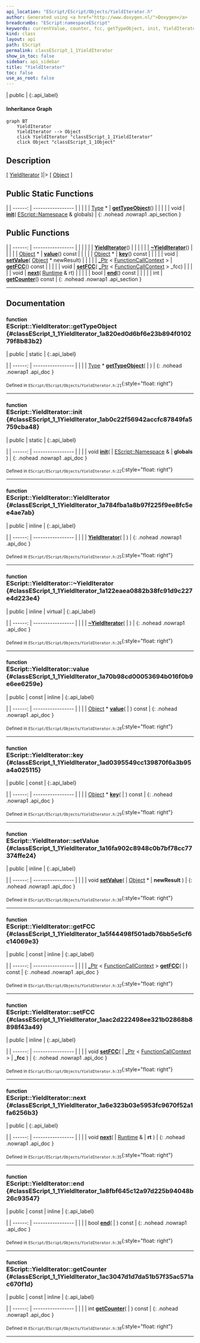 ```yaml
---
api_location: "EScript/EScript/Objects/YieldIterator.h"
author: Generated using <a href="http://www.doxygen.nl/">Doxygen</a>
breadcrumbs: "EScript:namespaceEScript"
keywords: currentValue, counter, fcc, getTypeObject, init, YieldIterator, ~YieldIterator, value, key, setValue, getFCC, setFCC, next, end, getCounter
kind: class
layout: api
path: EScript
permalink: classEScript_1_1YieldIterator
show_in_toc: false
sidebar: api_sidebar
title: "YieldIterator"
toc: false
use_as_root: false
---
```


| public |
{:.api_label}

#### Inheritance Graph

```mermaid
graph BT
	YieldIterator
	YieldIterator --> Object
	click YieldIterator "classEScript_1_1YieldIterator"
	click Object "classEScript_1_1Object"
```

## Description

[ [YieldIterator](classEScript_1_1YieldIterator) ]|> [ [Object](classEScript_1_1Object) ]



## Public Static Functions

|
| ------: | ----------------- |
|  | |
| [Type](classEScript_1_1Type) * | **[getTypeObject](#classEScript_1_1YieldIterator_1a820ed0d6bf6e23b894f010279f8b83b2)**() |
|  | |
| void | **[init](#classEScript_1_1YieldIterator_1ab0c22f56942accfc87849fa5759cba48)**( [EScript::Namespace](classEScript_1_1Namespace) & globals) |
{: .nohead .nowrap1 .api_section }


## Public Functions

|
| ------: | ----------------- |
|  | |
|  | **[YieldIterator](#classEScript_1_1YieldIterator_1a784fba1a8b97f225f9ee8fc5ee4ae7ab)**() |
|  | |
|  | **[~YieldIterator](#classEScript_1_1YieldIterator_1a122eaea0882b38fc91d9c227e4d223e4)**() |
|  | |
| [Object](classEScript_1_1Object) * | **[value](#classEScript_1_1YieldIterator_1a70b98cd00053694b016f0b9e6ee6259e)**() const |
|  | |
| [Object](classEScript_1_1Object) * | **[key](#classEScript_1_1YieldIterator_1ad0395549cc139870f6a3b95a4a025115)**() const |
|  | |
| void | **[setValue](#classEScript_1_1YieldIterator_1a16fa902c8948c0b7bf78cc77374ffe24)**( [Object](classEScript_1_1Object) * newResult) |
|  | |
| [_Ptr](classEScript_1_1%5F%5FPtr) < [FunctionCallContext](classEScript_1_1FunctionCallContext) > | **[getFCC](#classEScript_1_1YieldIterator_1a5f44498f501adb76bb5e5cf6c14069e3)**() const |
|  | |
| void | **[setFCC](#classEScript_1_1YieldIterator_1aac2d222498ee321b02868b8898f43a49)**( [_Ptr](classEScript_1_1%5F%5FPtr) < [FunctionCallContext](classEScript_1_1FunctionCallContext) > _fcc) |
|  | |
| void | **[next](#classEScript_1_1YieldIterator_1a6e323b03e5953fc9670f52a1fa6256b3)**( [Runtime](classEScript_1_1Runtime) & rt) |
|  | |
| bool | **[end](#classEScript_1_1YieldIterator_1a8fbf645c12a97d225b94048b26c93547)**() const |
|  | |
| int | **[getCounter](#classEScript_1_1YieldIterator_1ac3047d1d7da51b57f35ac571ac670f1d)**() const |
{: .nohead .nowrap1 .api_section }


-------------------------------------------------------------------

## Documentation

### <small>function</small><br/> EScript::YieldIterator::getTypeObject {#classEScript_1_1YieldIterator_1a820ed0d6bf6e23b894f010279f8b83b2}

| public | static |
{:.api_label}

|
| ------: | ----------------- |
|  |
| [Type](classEScript_1_1Type) * **[getTypeObject](#classEScript_1_1YieldIterator_1a820ed0d6bf6e23b894f010279f8b83b2)**( |  ) |
{: .nohead .nowrap1 .api_doc }





<sub>Defined in `EScript/EScript/Objects/YieldIterator.h:21`</sub>{:style="float: right"}

-------------------------------------------------------------------

### <small>function</small><br/> EScript::YieldIterator::init {#classEScript_1_1YieldIterator_1ab0c22f56942accfc87849fa5759cba48}

| public | static |
{:.api_label}

|
| ------: | ----------------- |
|  |
| void **[init](#classEScript_1_1YieldIterator_1ab0c22f56942accfc87849fa5759cba48)**( |  [EScript::Namespace](classEScript_1_1Namespace) & | **globals** ) |
{: .nohead .nowrap1 .api_doc }





<sub>Defined in `EScript/EScript/Objects/YieldIterator.h:22`</sub>{:style="float: right"}

-------------------------------------------------------------------

### <small>function</small><br/> EScript::YieldIterator::YieldIterator {#classEScript_1_1YieldIterator_1a784fba1a8b97f225f9ee8fc5ee4ae7ab}

| public | inline |
{:.api_label}

|
| ------: | ----------------- |
|  |
|  **[YieldIterator](#classEScript_1_1YieldIterator_1a784fba1a8b97f225f9ee8fc5ee4ae7ab)**( |  ) |
{: .nohead .nowrap1 .api_doc }





<sub>Defined in `EScript/EScript/Objects/YieldIterator.h:25`</sub>{:style="float: right"}

-------------------------------------------------------------------

### <small>function</small><br/> EScript::YieldIterator::~YieldIterator {#classEScript_1_1YieldIterator_1a122eaea0882b38fc91d9c227e4d223e4}

| public | inline | virtual |
{:.api_label}

|
| ------: | ----------------- |
|  |
|  **[~YieldIterator](#classEScript_1_1YieldIterator_1a122eaea0882b38fc91d9c227e4d223e4)**( |  ) |
{: .nohead .nowrap1 .api_doc }





<sub>Defined in `EScript/EScript/Objects/YieldIterator.h:26`</sub>{:style="float: right"}

-------------------------------------------------------------------

### <small>function</small><br/> EScript::YieldIterator::value {#classEScript_1_1YieldIterator_1a70b98cd00053694b016f0b9e6ee6259e}

| public | const | inline |
{:.api_label}

|
| ------: | ----------------- |
|  |
| [Object](classEScript_1_1Object) * **[value](#classEScript_1_1YieldIterator_1a70b98cd00053694b016f0b9e6ee6259e)**( |  ) const |
{: .nohead .nowrap1 .api_doc }





<sub>Defined in `EScript/EScript/Objects/YieldIterator.h:28`</sub>{:style="float: right"}

-------------------------------------------------------------------

### <small>function</small><br/> EScript::YieldIterator::key {#classEScript_1_1YieldIterator_1ad0395549cc139870f6a3b95a4a025115}

| public | const |
{:.api_label}

|
| ------: | ----------------- |
|  |
| [Object](classEScript_1_1Object) * **[key](#classEScript_1_1YieldIterator_1ad0395549cc139870f6a3b95a4a025115)**( |  ) const |
{: .nohead .nowrap1 .api_doc }





<sub>Defined in `EScript/EScript/Objects/YieldIterator.h:29`</sub>{:style="float: right"}

-------------------------------------------------------------------

### <small>function</small><br/> EScript::YieldIterator::setValue {#classEScript_1_1YieldIterator_1a16fa902c8948c0b7bf78cc77374ffe24}

| public | inline |
{:.api_label}

|
| ------: | ----------------- |
|  |
| void **[setValue](#classEScript_1_1YieldIterator_1a16fa902c8948c0b7bf78cc77374ffe24)**( |  [Object](classEScript_1_1Object) * | **newResult** ) |
{: .nohead .nowrap1 .api_doc }





<sub>Defined in `EScript/EScript/Objects/YieldIterator.h:30`</sub>{:style="float: right"}

-------------------------------------------------------------------

### <small>function</small><br/> EScript::YieldIterator::getFCC {#classEScript_1_1YieldIterator_1a5f44498f501adb76bb5e5cf6c14069e3}

| public | const | inline |
{:.api_label}

|
| ------: | ----------------- |
|  |
| [_Ptr](classEScript_1_1%5F%5FPtr) < [FunctionCallContext](classEScript_1_1FunctionCallContext) > **[getFCC](#classEScript_1_1YieldIterator_1a5f44498f501adb76bb5e5cf6c14069e3)**( |  ) const |
{: .nohead .nowrap1 .api_doc }





<sub>Defined in `EScript/EScript/Objects/YieldIterator.h:32`</sub>{:style="float: right"}

-------------------------------------------------------------------

### <small>function</small><br/> EScript::YieldIterator::setFCC {#classEScript_1_1YieldIterator_1aac2d222498ee321b02868b8898f43a49}

| public | inline |
{:.api_label}

|
| ------: | ----------------- |
|  |
| void **[setFCC](#classEScript_1_1YieldIterator_1aac2d222498ee321b02868b8898f43a49)**( |  [_Ptr](classEScript_1_1%5F%5FPtr) < [FunctionCallContext](classEScript_1_1FunctionCallContext) > | **_fcc** ) |
{: .nohead .nowrap1 .api_doc }





<sub>Defined in `EScript/EScript/Objects/YieldIterator.h:33`</sub>{:style="float: right"}

-------------------------------------------------------------------

### <small>function</small><br/> EScript::YieldIterator::next {#classEScript_1_1YieldIterator_1a6e323b03e5953fc9670f52a1fa6256b3}

| public |
{:.api_label}

|
| ------: | ----------------- |
|  |
| void **[next](#classEScript_1_1YieldIterator_1a6e323b03e5953fc9670f52a1fa6256b3)**( |  [Runtime](classEScript_1_1Runtime) & | **rt** ) |
{: .nohead .nowrap1 .api_doc }





<sub>Defined in `EScript/EScript/Objects/YieldIterator.h:35`</sub>{:style="float: right"}

-------------------------------------------------------------------

### <small>function</small><br/> EScript::YieldIterator::end {#classEScript_1_1YieldIterator_1a8fbf645c12a97d225b94048b26c93547}

| public | const | inline |
{:.api_label}

|
| ------: | ----------------- |
|  |
| bool **[end](#classEScript_1_1YieldIterator_1a8fbf645c12a97d225b94048b26c93547)**( |  ) const |
{: .nohead .nowrap1 .api_doc }





<sub>Defined in `EScript/EScript/Objects/YieldIterator.h:36`</sub>{:style="float: right"}

-------------------------------------------------------------------

### <small>function</small><br/> EScript::YieldIterator::getCounter {#classEScript_1_1YieldIterator_1ac3047d1d7da51b57f35ac571ac670f1d}

| public | const | inline |
{:.api_label}

|
| ------: | ----------------- |
|  |
| int **[getCounter](#classEScript_1_1YieldIterator_1ac3047d1d7da51b57f35ac571ac670f1d)**( |  ) const |
{: .nohead .nowrap1 .api_doc }





<sub>Defined in `EScript/EScript/Objects/YieldIterator.h:38`</sub>{:style="float: right"}

-------------------------------------------------------------------


